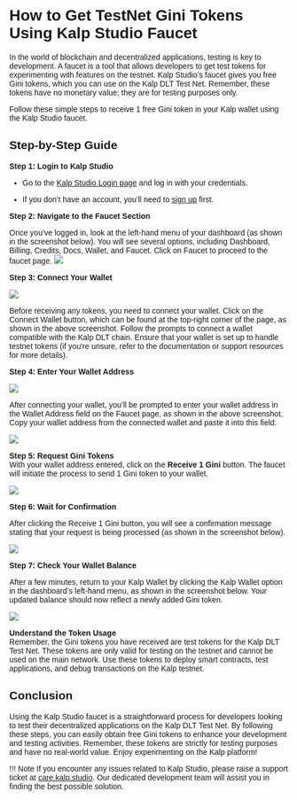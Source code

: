 <style> body {  font-family: "Source Sans 3", sans-serif!important; }</style>
<link href="https://fonts.googleapis.com/css2?family=Source+Sans+3:ital,wght@0,200..900;1,200..900&display=swap" rel="stylesheet">    <link rel="stylesheet" href="https://fonts.googleapis.com/icon?family=Material+Icons">

# **How to Get TestNet Gini Tokens Using Kalp Studio Faucet**

In the world of blockchain and decentralized applications, testing is key to development. A faucet is a tool that allows developers to get test tokens for experimenting with features on the testnet. Kalp Studio’s faucet gives you free Gini tokens, which you can use on the Kalp DLT Test Net. Remember, these tokens have no monetary value; they are for testing purposes only.

Follow these simple steps to receive 1 free Gini token in your Kalp wallet using the Kalp Studio faucet.

## **Step-by-Step Guide**

**Step 1: Login to Kalp Studio**  

- Go to the [Kalp Studio Login page](https://accounts.kalp.studio/login?redirect_url=https://console.kalp.studio) and log in with your credentials.

- If you don’t have an account, you’ll need to [sign up](https://accounts.kalp.studio/sign-up) first.
    
**Step 2: Navigate to the Faucet Section**

Once you’ve logged in, look at the left-hand menu of your dashboard (as shown in the screenshot below). You will see several options, including Dashboard, Billing, Credits, Docs, Wallet, and Faucet. Click on Faucet to proceed to the faucet page.
![](https://docs-images-kalp-studio.s3.ap-south-1.amazonaws.com/Audit/Faucet/f1.jpg)
    
**Step 3: Connect Your Wallet**

![](https://docs-images-kalp-studio.s3.ap-south-1.amazonaws.com/Screenshot+aud+2/faucetconnectwallet.jpg)

Before receiving any tokens, you need to connect your wallet. Click on the Connect Wallet button, which can be found at the top-right corner of the page, as shown in the above screenshot. Follow the prompts to connect a wallet compatible with the Kalp DLT chain. Ensure that your wallet is set up to handle testnet tokens (if you're unsure, refer to the documentation or support resources for more details).
    
**Step 4: Enter Your Wallet Address**

![](https://docs-images-kalp-studio.s3.ap-south-1.amazonaws.com/Audit/Faucet/f2.jpg)

After connecting your wallet, you’ll be prompted to enter your wallet address in the Wallet Address field on the Faucet page, as shown in the above screenshot. Copy your wallet address from the connected wallet and paste it into this field.

![](https://docs-images-kalp-studio.s3.ap-south-1.amazonaws.com/Audit/Faucet/f4.jpg)
    
**Step 5: Request Gini Tokens**  
    With your wallet address entered, click on the **Receive 1 Gini** button. The faucet will initiate the process to send 1 Gini token to your wallet.

![](https://docs-images-kalp-studio.s3.ap-south-1.amazonaws.com/Audit/Faucet/f3.jpg)
    
**Step 6: Wait for Confirmation**

After clicking the Receive 1 Gini button, you will see a confirmation message stating that your request is being processed (as shown in the screenshot below). 

![](https://docs-images-kalp-studio.s3.ap-south-1.amazonaws.com/Audit/Faucet/f5.jpg)

**Step 7: Check Your Wallet Balance**
    
After a few minutes, return to your Kalp Wallet by clicking the Kalp Wallet option in the dashboard’s left-hand menu, as shown in the screenshot below. Your updated balance should now reflect a newly added Gini token.

![](https://docs-images-kalp-studio.s3.ap-south-1.amazonaws.com/Screenshot+aud+2/faucetmob.png)


 **Understand the Token Usage**  
    Remember, the Gini tokens you have received are test tokens for the Kalp DLT Test Net. These tokens are only valid for testing on the testnet and cannot be used on the main network. Use these tokens to deploy smart contracts, test applications, and debug transactions on the Kalp testnet.
    

## **Conclusion**

Using the Kalp Studio faucet is a straightforward process for developers looking to test their decentralized applications on the Kalp DLT Test Net. By following these steps, you can easily obtain free Gini tokens to enhance your development and testing activities. Remember, these tokens are strictly for testing purposes and have no real-world value. Enjoy experimenting on the Kalp platform!

!!! Note
    If you encounter any issues related to Kalp Studio, please raise a support ticket at [care.kalp.studio](mailto:care.kalp.studio). Our dedicated development team will assist you in finding the best possible solution.